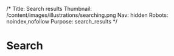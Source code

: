 /*
Title: Search results
Thumbnail: /content/images/illustrations/searching.png
Nav: hidden
Robots: noindex,nofollow
Purpose: search_results
*/

Search
=========
